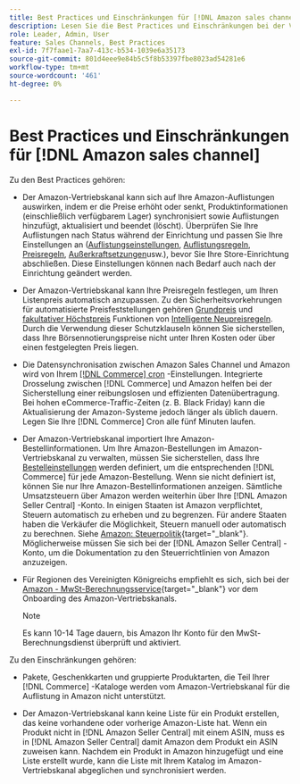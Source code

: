 ```yaml
---
title: Best Practices und Einschränkungen für [!DNL Amazon sales channel]
description: Lesen Sie die Best Practices und Einschränkungen bei der Verwendung des Amazon-Vertriebskanals für Adobe Commerce und Magento Open Source.
role: Leader, Admin, User
feature: Sales Channels, Best Practices
exl-id: 7f7faae1-7aa7-413c-b534-1039e6a35173
source-git-commit: 801d4eee9e84b5c5f8b53397fbe8023ad54281e6
workflow-type: tm+mt
source-wordcount: '461'
ht-degree: 0%

---
```


# Best Practices und Einschränkungen für [!DNL Amazon sales channel]

Zu den Best Practices gehören:

- Der Amazon-Vertriebskanal kann sich auf Ihre Amazon-Auflistungen auswirken, indem er die Preise erhöht oder senkt, Produktinformationen (einschließlich verfügbarem Lager) synchronisiert sowie Auflistungen hinzufügt, aktualisiert und beendet (löscht). Überprüfen Sie Ihre Auflistungen nach Status während der Einrichtung und passen Sie Ihre Einstellungen an ([Auflistungseinstellungen](./listing-settings.md), [Auflistungsregeln](./listing-rules.md), [Preisregeln](./pricing-products.md), [Außerkraftsetzungen](./overrides.md)usw.), bevor Sie Ihre Store-Einrichtung abschließen. Diese Einstellungen können nach Bedarf auch nach der Einrichtung geändert werden.

- Der Amazon-Vertriebskanal kann Ihre Preisregeln festlegen, um Ihren Listenpreis automatisch anzupassen. Zu den Sicherheitsvorkehrungen für automatisierte Preisfeststellungen gehören [Grundpreis](./floor-price.md) und [fakultativer Höchstpreis](./optional-ceiling-price.md) Funktionen von [Intelligente Neupreisregeln](./intelligent-repricing-rules.md). Durch die Verwendung dieser Schutzklauseln können Sie sicherstellen, dass Ihre Börsennotierungspreise nicht unter Ihren Kosten oder über einen festgelegten Preis liegen.

- Die Datensynchronisation zwischen Amazon Sales Channel und Amazon wird von Ihrem [[!DNL Commerce] cron](https://experienceleague.adobe.com/docs/commerce-admin/systems/tools/cron.html) -Einstellungen. Integrierte Drosselung zwischen [!DNL Commerce] und Amazon helfen bei der Sicherstellung einer reibungslosen und effizienten Datenübertragung. Bei hohen eCommerce-Traffic-Zeiten (z. B. Black Friday) kann die Aktualisierung der Amazon-Systeme jedoch länger als üblich dauern. Legen Sie Ihre [!DNL Commerce] Cron alle fünf Minuten laufen.

- Der Amazon-Vertriebskanal importiert Ihre Amazon-Bestellinformationen. Um Ihre Amazon-Bestellungen im Amazon-Vertriebskanal zu verwalten, müssen Sie sicherstellen, dass Ihre [Bestelleinstellungen](./order-settings.md) werden definiert, um die entsprechenden [!DNL Commerce] für jede Amazon-Bestellung. Wenn sie nicht definiert ist, können Sie nur Ihre Amazon-Bestellinformationen anzeigen. Sämtliche Umsatzsteuern über Amazon werden weiterhin über Ihre [!DNL Amazon Seller Central] -Konto. In einigen Staaten ist Amazon verpflichtet, Steuern automatisch zu erheben und zu begrenzen. Für andere Staaten haben die Verkäufer die Möglichkeit, Steuern manuell oder automatisch zu berechnen. Siehe [Amazon: Steuerpolitik](https://sellercentral.amazon.com/gp/help/external/help.html?itemID=200405820&amp;language=en_US/){target="_blank"}. Möglicherweise müssen Sie sich bei der [!DNL Amazon Seller Central] -Konto, um die Dokumentation zu den Steuerrichtlinien von Amazon anzuzeigen.

- Für Regionen des Vereinigten Königreichs empfiehlt es sich, sich bei der [Amazon - MwSt-Berechnungsservice](https://sell.amazon.co.uk/learn/vat-resources/){target="_blank"} vor dem Onboarding des Amazon-Vertriebskanals.

  >[!NOTE]
  >
  >Es kann 10-14 Tage dauern, bis Amazon Ihr Konto für den MwSt-Berechnungsdienst überprüft und aktiviert.

Zu den Einschränkungen gehören:

- Pakete, Geschenkkarten und gruppierte Produktarten, die Teil Ihrer [!DNL Commerce] -Kataloge werden vom Amazon-Vertriebskanal für die Auflistung in Amazon nicht unterstützt.

- Der Amazon-Vertriebskanal kann keine Liste für ein Produkt erstellen, das keine vorhandene oder vorherige Amazon-Liste hat. Wenn ein Produkt nicht in [!DNL Amazon Seller Central] mit einem ASIN, muss es in [!DNL Amazon Seller Central] damit Amazon dem Produkt ein ASIN zuweisen kann. Nachdem ein Produkt in Amazon hinzugefügt und eine Liste erstellt wurde, kann die Liste mit Ihrem Katalog im Amazon-Vertriebskanal abgeglichen und synchronisiert werden.
